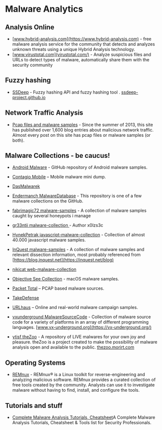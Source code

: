 # Malware Analytics

## Analysis Online
- [www.hybrid-analysis.com](https://www.hybrid-analysis.com) - free malware analysis service for the community that detects and analyzes unknown threats using a unique Hybrid Analysis technology.
- [www.virustotal.com](virustotal.com/) - Analyze suspicious files and URLs to detect types of malware, automatically share them with the security community 

## Fuzzy hashing
- [SSDeep](https://github.com/ssdeep-project/ssdeep) - Fuzzy hashing API and fuzzy hashing tool . [ssdeep-project.github.io](https://ssdeep-project.github.io/ssdeep/index.html)

## Network Traffic Analysis
- [Pcap files and malware samples](https://malware-traffic-analysis.net) - Since the summer of 2013, this site has published over 1,600 blog entries about malicious network traffic.  Almost every post on this site has pcap files or malware samples (or both).

## Malware Collections - be caucus!
- [Android Malware](https://github.com/ashishb/android-malware) - GitHub repository of Android malware samples.
- [Contagio Mobile](https://contagiominidump.blogspot.com/) – Mobile malware mini dump.
- [DasMalwarek](https://malwareanalysis.co/samples/)
- [Endermanch MalwareDatabase](https://github.com/Endermanch/MalwareDatabase) - This repository is one of a few malware collections on the GitHub. 
- [fabrimagic72 malware-samples](https://github.com/fabrimagic72/malware-samples/) - A collection of malware samples caught by several honeypots i manage 
- [gr33ntii malware-collection ](https://github.com/gr33ntii/malware-collection) - Author x0lzs3c
- [HynekPetrak javascript-malware-collection](https://github.com/HynekPetrak/javascript-malware-collection) - Collection of almost 40.000 javascript malware samples.
- [InQuest malware-samples](https://github.com/InQuest/malware-samples) - A collection of malware samples and relevant dissection information, most probably referenced from [https://blog.inquest.net](https://inquest.net/blog)
- [nikicat web-malware-collection](https://github.com/nikicat/web-malware-collection)
- [Objective See Collection](https://objective-see.com/malware.html) - macOS malware samples.
- [Packet Total](https://packettotal.com/malware-archive.html) – PCAP based malware sources.
- [TakeDefense](http://www.tekdefense.com/downloads/malware-samples/)
- [URLhaus](https://urlhaus.abuse.ch/browse/) – Online and real-world malware campaign samples.
- [vxunderground MalwareSourceCode](https://github.com/vxunderground/MalwareSourceCode) - Collection of malware source code for a variety of platforms in an array of different programming languages. [www.vx-underground.org](https://vx-underground.org/)


- [ytisf theZoo](https://github.com/ytisf/theZoo) - A repository of LIVE malwares for your own joy and pleasure. theZoo is a project created to make the possibility of malware analysis open and available to the public. [thezoo.morirt.com](https://thezoo.morirt.com/)


## Operating Systems
- [REMnux](https://remnux.org/) - REMnux® is a Linux toolkit for reverse-engineering and analyzing malicious software. REMnux provides a curated collection of free tools created by the community. Analysts can use it to investigate malware without having to find, install, and configure the tools. 

## Tutorials and stuff
- [Complete Malware Analysis Tutorials, Cheatsheet](https://gbhackers.com/malware-analysis-cheat-sheet-and-tools-list/)A Complete Malware Analysis Tutorials, Cheatsheet & Tools list for Security Professionals.
